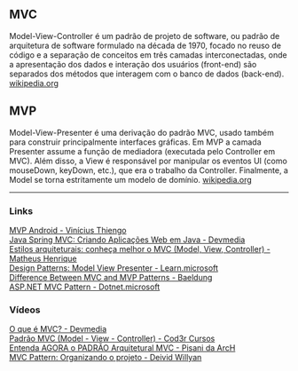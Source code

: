 ## MVC

Model-View-Controller é um padrão de projeto de software, ou padrão de arquitetura de software formulado na década de 1970, focado no reuso de código e a separação de conceitos em três camadas interconectadas, onde a apresentação dos dados e interação dos usuários (front-end) são separados dos métodos que interagem com o banco de dados (back-end). [wikipedia.org](https://en.wikipedia.org/wiki/Model%E2%80%93view%E2%80%93controller)

## MVP

Model-View-Presenter é uma derivação do padrão MVC, usado também para construir principalmente interfaces gráficas. Em MVP a camada Presenter assume a função de mediadora (executada pelo Controller em MVC). Além disso, a View é responsável por manipular os eventos UI (como mouseDown, keyDown, etc.), que era o trabalho da Controller. Finalmente, a Model se torna estritamente um modelo de domínio. [wikipedia.org](https://en.wikipedia.org/wiki/Model%E2%80%93view%E2%80%93presenter)

---

### Links
[MVP Android - Vinícius Thiengo](https://www.thiengo.com.br/mvp-android)\
[Java Spring MVC: Criando Aplicações Web em Java - Devmedia](https://www.devmedia.com.br/java-spring-mvc-criando-aplicacoes-web-em-java/31521)\
[Estilos arquiteturais: conheça melhor o MVC (Model, View, Controller) - Matheus Henrique](https://imasters.com.br/arquitetura-da-informacao/156713-2)\
[Design Patterns: Model View Presenter - Learn.microsoft](https://learn.microsoft.com/en-us/archive/msdn-magazine/2006/august/design-patterns-model-view-presenter)\
[Difference Between MVC and MVP Patterns - Baeldung](https://www.baeldung.com/mvc-vs-mvp-pattern)\
[ASP.NET MVC Pattern - Dotnet.microsoft](https://dotnet.microsoft.com/en-us/apps/aspnet/mvc)

### Vídeos
[O que é MVC? - Devmedia](https://www.youtube.com/watch?v=fI_w0XBo4ZM)\
[Padrão MVC (Model - View - Controller) - Cod3r Cursos](https://www.youtube.com/watch?v=mMDt9g7bMjk)\
[Entenda AGORA o PADRÃO Arquitetural MVC - Pisani da ArcH](https://www.youtube.com/watch?v=9Ieh0yoiiqI)\
[MVC Pattern: Organizando o projeto - Deivid Willyan](https://www.youtube.com/watch?v=KDDU4ZT_fXU)
